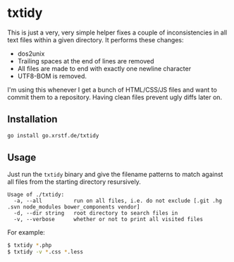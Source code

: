 # txtidy

This is just a very, very simple helper fixes a couple of inconsistencies in all
text files within a given directory. It performs these changes:

* dos2unix
* Trailing spaces at the end of lines are removed
* All files are made to end with exactly one newline character
* UTF8-BOM is removed.

I'm using this whenever I get a bunch of HTML/CSS/JS files and want to commit
them to a repository. Having clean files prevent ugly diffs later on.

## Installation

```bash
go install go.xrstf.de/txtidy
```

## Usage

Just run the ``txtidy`` binary and give the filename patterns to match against
all files from the starting directory resursively.

```
Usage of ./txtidy:
  -a, --all          run on all files, i.e. do not exclude [.git .hg .svn node_modules bower_components vendor]
  -d, --dir string   root directory to search files in
  -v, --verbose      whether or not to print all visited files
```

For example:

```bash
$ txtidy *.php
$ txtidy -v *.css *.less
```
